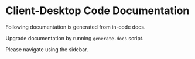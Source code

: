 # Client-Desktop Code Documentation

Following documentation is generated from in-code docs.

Upgrade documentation by running `generate-docs` script.

Please navigate using the sidebar.